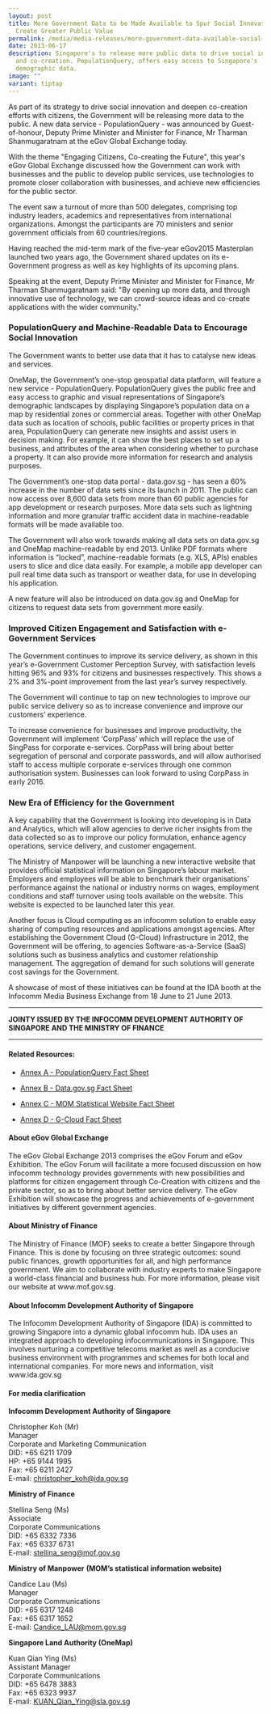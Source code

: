 ```yaml
---
layout: post
title: More Government Data to be Made Available to Spur Social Innovation and
  Create Greater Public Value
permalink: /media/media-releases/more-government-data-available-social-innovation-and-create-greater-value/
date: 2013-06-17
description: Singapore's to release more public data to drive social innovation
  and co-creation. PopulationQuery, offers easy access to Singapore's
  demographic data.
image: ""
variant: tiptap
---
```

<p>As part of its strategy to drive social innovation and deepen co-creation
efforts with citizens, the Government will be releasing more data to the
public. A new data service - PopulationQuery - was announced by Guest-of-honour,
Deputy Prime Minister and Minister for Finance, Mr Tharman Shanmugaratnam
at the eGov Global Exchange today.</p>
<p>With the theme "Engaging Citizens, Co-creating the Future", this year's
eGov Global Exchange discussed how the Government can work with businesses
and the public to develop public services, use technologies to promote
closer collaboration with businesses, and achieve new efficiencies for
the public sector.</p>
<p>The event saw a turnout of more than 500 delegates, comprising top industry
leaders, academics and representatives from international organizations.
Amongst the participants are 70 ministers and senior government officials
from 60 countries/regions.</p>
<p>Having reached the mid-term mark of the five-year eGov2015 Masterplan
launched two years ago, the Government shared updates on its e-Government
progress as well as key highlights of its upcoming plans.</p>
<p>Speaking at the event, Deputy Prime Minister and Minister for Finance,
Mr Tharman Shanmugaratnam said: "By opening up more data, and through innovative
use of technology, we can crowd-source ideas and co-create applications
with the wider community."</p>
<h3>PopulationQuery and Machine-Readable Data to Encourage Social Innovation</h3>
<p>The Government wants to better use data that it has to catalyse new ideas
and services.</p>
<p>OneMap, the Government’s one-stop geospatial data platform, will feature
a new service - PopulationQuery. PopulationQuery gives the public free
and easy access to graphic and visual representations of Singapore’s demographic
landscapes by displaying Singapore’s population data on a map by residential
zones or commercial areas. Together with other OneMap data such as location
of schools, public facilities or property prices in that area, PopulationQuery
can generate new insights and assist users in decision making. For example,
it can show the best places to set up a business, and attributes of the
area when considering whether to purchase a property. It can also provide
more information for research and analysis purposes.</p>
<p>The Government’s one-stop data portal - data.gov.sg - has seen a 60% increase
in the number of data sets since its launch in 2011. The public can now
access over 8,600 data sets from more than 60 public agencies for app development
or research purposes. More data sets such as lightning information and
more granular traffic accident data in machine-readable formats will be
made available too.</p>
<p>The Government will also work towards making all data sets on data.gov.sg
and OneMap machine-readable by end 2013. Unlike PDF formats where information
is “locked”, machine-readable formats (e.g. XLS, APIs) enables users to
slice and dice data easily. For example, a mobile app developer can pull
real time data such as transport or weather data, for use in developing
his application.</p>
<p>A new feature will also be introduced on data.gov.sg and OneMap for citizens
to request data sets from government more easily.</p>
<h3>Improved Citizen Engagement and Satisfaction with e-Government Services</h3>
<p>The Government continues to improve its service delivery, as shown in
this year’s e-Government Customer Perception Survey, with satisfaction
levels hitting 96% and 93% for citizens and businesses respectively. This
shows a 2% and 3%-point improvement from the last year’s survey respectively.</p>
<p>The Government will continue to tap on new technologies to improve our
public service delivery so as to increase convenience and improve our customers’
experience.</p>
<p>To increase convenience for businesses and improve productivity, the Government
will implement ‘CorpPass’ which will replace the use of SingPass for corporate
e-services. CorpPass will bring about better segregation of personal and
corporate passwords, and will allow authorised staff to access multiple
corporate e-services through one common authorisation system. Businesses
can look forward to using CorpPass in early 2016.</p>
<h3>New Era of Efficiency for the Government</h3>
<p>A key capability that the Government is looking into developing is in
Data and Analytics, which will allow agencies to derive richer insights
from the data collected so as to improve our policy formulation, enhance
agency operations, service delivery, and customer engagement.</p>
<p>The Ministry of Manpower will be launching a new interactive website that
provides official statistical information on Singapore’s labour market.
Employers and employees will be able to benchmark their organisations’
performance against the national or industry norms on wages, employment
conditions and staff turnover using tools available on the website. This
website is expected to be launched later this year.</p>
<p>Another focus is Cloud computing as an infocomm solution to enable easy
sharing of computing resources and applications amongst agencies. After
establishing the Government Cloud (G-Cloud) Infrastructure in 2012, the
Government will be offering, to agencies Software-as-a-Service (SaaS) solutions
such as business analytics and customer relationship management. The aggregation
of demand for such solutions will generate cost savings for the Government.</p>
<p>A showcase of most of these initiatives can be found at the IDA booth
at the Infocomm Media Business Exchange from 18 June to 21 June 2013.</p>
<hr>
<p><strong>JOINTY ISSUED BY THE INFOCOMM DEVELOPMENT AUTHORITY OF SINGAPORE AND THE MINISTRY OF FINANCE</strong>
</p>
<hr>
<h4>Related Resources:</h4>
<ul data-tight="true" class="tight">
<li>
<p><a href="/files/media/media-releases/2013/06/AnnexApdf.pdf" rel="noopener noreferrer nofollow" target="_blank">Annex A - PopulationQuery Fact Sheet</a>
</p>
</li>
<li>
<p><a href="/files/media/media-releases/2013/06/AnnexBpdf.pdf" rel="noopener noreferrer nofollow" target="_blank">Annex B - Data.gov.sg Fact Sheet</a>
</p>
</li>
<li>
<p><a href="/files/media/media-releases/2013/06/AnnexCpdf.pdf" rel="noopener noreferrer nofollow" target="_blank">Annex C - MOM Statistical Website Fact Sheet</a>
</p>
</li>
<li>
<p><a href="/files/media/media-releases/2013/06/AnnexDpdf.pdf" rel="noopener noreferrer nofollow" target="_blank">Annex D - G-Cloud Fact Sheet</a>
</p>
</li>
</ul>
<h4>About eGov Global Exchange</h4>
<p>The eGov Global Exchange 2013 comprises the eGov Forum and eGov Exhibition.
The eGov Forum will facilitate a more focused discussion on how infocomm
technology provides governments with new possibilities and platforms for
citizen engagement through Co-Creation with citizens and the private sector,
so as to bring about better service delivery. The eGov Exhibition will
showcase the progress and achievements of e-government initiatives by different
government agencies.</p>
<h4>About Ministry of Finance</h4>
<p>The Ministry of Finance (MOF) seeks to create a better Singapore through
Finance. This is done by focusing on three strategic outcomes: sound public
finances, growth opportunities for all, and high performance government.
We aim to collaborate with industry experts to make Singapore a world-class
financial and business hub. For more information, please visit our website
at www.mof.gov.sg.</p>
<h4>About Infocomm Development Authority of Singapore</h4>
<p>The Infocomm Development Authority of Singapore (IDA) is committed to
growing Singapore into a dynamic global infocomm hub. IDA uses an integrated
approach to developing infocommunications in Singapore. This involves nurturing
a competitive telecoms market as well as a conducive business environment
with programmes and schemes for both local and international companies.
For more news and information, visit www.ida.gov.sg</p>
<h4>For media clarification</h4>
<p><strong>Infocomm Development Authority of Singapore</strong> 
</p>
<p>Christopher Koh (Mr)
<br>Manager
<br>Corporate and Marketing Communication
<br>DID: +65 6211 1709
<br>HP: +65 9144 1995
<br>Fax: +65 6211 2427
<br>E-mail: <a href="mailto:christopher_koh@ida.gov.sg" rel="noopener noreferrer nofollow" target="_blank">christopher_koh@ida.gov.sg</a> 
</p>
<p><strong>Ministry of Finance</strong> 
</p>
<p>Stellina Seng (Ms)
<br>Associate
<br>Corporate Communications
<br>DID: +65 6332 7336
<br>Fax: +65 6337 6731
<br>E-mail: <a href="mailto:stellina_seng@mof.gov.sg" rel="noopener noreferrer nofollow" target="_blank">stellina_seng@mof.gov.sg</a>
</p>
<p><strong>Ministry of Manpower</strong>  <strong>(MOM’s statistical information website)</strong> 
</p>
<p>Candice Lau (Ms)
<br>Manager
<br>Corporate Communications
<br>DID: +65 6317 1248
<br>Fax: +65 6317 1652
<br>E-mail: <a href="mailto:Candice_LAU@mom.gov.sg" rel="noopener noreferrer nofollow" target="_blank">Candice_LAU@mom.gov.sg</a> 
</p>
<p><strong>Singapore Land Authority (OneMap)</strong> 
</p>
<p>Kuan Qian Ying (Ms)
<br>Assistant Manager
<br>Corporate Communications
<br>DID: +65 6478 3883
<br>Fax: +65 6323 9937
<br>E-mail: <a href="mailto:KUAN_Qian_Ying@sla.gov.sg" rel="noopener noreferrer nofollow" target="_blank">KUAN_Qian_Ying@sla.gov.sg</a>
</p>
<p></p>